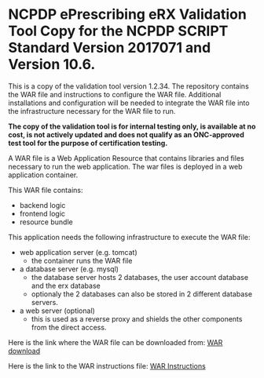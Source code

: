 # NCPDP ePrescribing eRX Validation Tool Copy for the NCPDP SCRIPT Standard Version 2017071 and Version 10.6.
This is a copy of the validation tool version 1.2.34. The repository contains the WAR file and instructions to configure the WAR file. Additional installations and configuration will be needed to integrate the WAR file into the infrastructure necessary for the WAR file to run.

**The copy of the validation tool is for internal testing only, is available at no cost, is not actively updated and does not qualify as an ONC-approved test tool for the purpose of certification testing.**

A WAR file is a Web Application Resource that contains libraries and files necessary to run the web application. The war files is deployed in a web application container.

This WAR file contains:

- backend logic
- frontend logic
- resource bundle

This application needs the following infrastructure to execute the WAR file:

- web application server (e.g. tomcat)
  - the container runs the WAR file
- a database server (e.g. mysql)
  - the database server hosts 2 databases, the user account database and the erx database
  - optionaly the 2 databases can also be stored in 2 different database servers.
- a web server (optional)
  - this is used as a reverse proxy and shields the other components from the direct access.
  
Here is the link where the WAR file can be downloaded from: [WAR download](https://github.com/onc-healthit/erx-testing-tool/blob/main/hit-base-tool-1.2.34.war)


Here is the link to the WAR instructions file: [WAR Instructions](https://github.com/onc-healthit/erx-testing-tool/blob/main/war-file-instructions.md)

